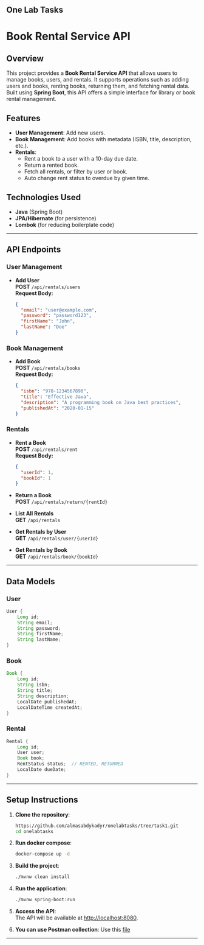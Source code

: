 ## One Lab Tasks

# Book Rental Service API

## Overview
This project provides a **Book Rental Service API** that allows users to manage books, users, and rentals. It supports operations such as adding users and books, renting books, returning them, and fetching rental data. Built using **Spring Boot**, this API offers a simple interface for library or book rental management.

## Features
- **User Management**: Add new users.
- **Book Management**: Add books with metadata (ISBN, title, description, etc.).
- **Rentals**:
    - Rent a book to a user with a 10-day due date.
    - Return a rented book.
    - Fetch all rentals, or filter by user or book.
    - Auto change rent status to overdue by given time.
## Technologies Used
- **Java** (Spring Boot)
- **JPA/Hibernate** (for persistence)
- **Lombok** (for reducing boilerplate code)

---

## API Endpoints

### **User Management**
- **Add User**  
  **POST** `/api/rentals/users`  
  **Request Body:**
  ```json
  {
    "email": "user@example.com",
    "password": "password123",
    "firstName": "John",
    "lastName": "Doe"
  }
  ```

### **Book Management**
- **Add Book**  
  **POST** `/api/rentals/books`  
  **Request Body:**
  ```json
  {
    "isbn": "978-1234567890",
    "title": "Effective Java",
    "description": "A programming book on Java best practices",
    "publishedAt": "2020-01-15"
  }
  ```

### **Rentals**
- **Rent a Book**  
  **POST** `/api/rentals/rent`  
  **Request Body:**
  ```json
  {
    "userId": 1,
    "bookId": 1
  }
  ```

- **Return a Book**  
  **POST** `/api/rentals/return/{rentId}`

- **List All Rentals**  
  **GET** `/api/rentals`

- **Get Rentals by User**  
  **GET** `/api/rentals/user/{userId}`

- **Get Rentals by Book**  
  **GET** `/api/rentals/book/{bookId}`

---

## Data Models

### **User**
```java
User {
    Long id;
    String email;
    String password;
    String firstName;
    String lastName;
}
```

### **Book**
```java
Book {
    Long id;
    String isbn;
    String title;
    String description;
    LocalDate publishedAt;
    LocalDateTime createdAt;
}
```

### **Rental**
```java
Rental {
    Long id;
    User user;
    Book book;
    RentStatus status;  // RENTED, RETURNED
    LocalDate dueDate;
}
```

---

## Setup Instructions

1. **Clone the repository**:
   ```bash
   https://github.com/almasabdykadyr/onelabtasks/tree/task1.git
   cd onelabtasks
   ```
2. **Run docker compose**:
    ```bash
    docker-compose up -d
    ```

2. **Build the project**:
   ```bash
   ./mvnw clean install
   ```

3. **Run the application**:
   ```bash
   ./mvnw spring-boot:run
   ```

4. **Access the API**:  
   The API will be available at [http://localhost:8080](http://localhost:8080).

5. **You can use Postman collection**:
       Use this [file](Book%20Rent%20Service%20Collection.postman_collection.json)

---
